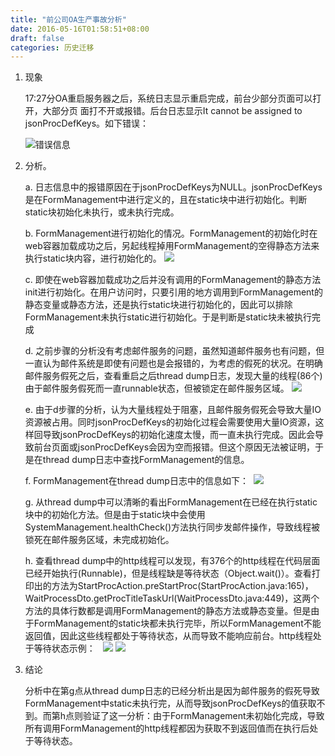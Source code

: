 ```yaml
---
title: "前公司OA生产事故分析"
date: 2016-05-16T01:58:51+08:00
draft: false
categories: 历史迁移
---
```


1. 现象 

    17:27分OA重启服务器之后，系统日志显示重启完成，前台少部分页面可以打开，大部分页 面打不开或报错。后台日志显示It cannot be assigned to jsonProcDefKeys。如下错误： 

    ![错误信息](/img/WX20220125-162140@2x-1024x382.png)

2. 分析。

    a. 日志信息中的报错原因在于jsonProcDefKeys为NULL。jsonProcDefKeys是在FormManagement中进行定义的，且在static块中进行初始化。判断static块初始化未执行，或未执行完成。

    b. FormManagement进行初始化的情况。FormManagement的初始化时在web容器加载成功之后，另起线程掉用FormManagement的空得静态方法来执行static块内容，进行初始化的。
    ![](/img/WX20220125-162200@2x-1024x802.png)

    c. 即使在web容器加载成功之后并没有调用的FormManagement的静态方法init进行初始化。在用户访问时，只要引用的地方调用到FormManagement的静态变量或静态方法，还是执行static块进行初始化的，因此可以排除FormManagement未执行static进行初始化。于是判断是static块未被执行完成

    d. 之前步骤的分析没有考虑邮件服务的问题，虽然知道邮件服务也有问题，但一直认为邮件系统是即使有问题也是会报错的，为考虑的假死的状况。在明确邮件服务假死之后，查看重启之后thread dump日志，发现大量的线程(86个)由于邮件服务假死而一直runnable状态，但被锁定在邮件服务区域。
    ![](/img/WX20220125-162757@2x-1024x579.png)

    e. 由于d步骤的分析，认为大量线程处于阻塞，且邮件服务假死会导致大量IO资源被占用。同时jsonProcDefKeys的初始化过程会需要使用大量IO资源，这样回导致jsonProcDefKeys的初始化速度太慢，而一直未执行完成。因此会导致前台页面或jsonProcDefKeys会因为空而报错。但这个原因无法被证明，于是在thread dump日志中查找FormManagement的信息。

    f. FormManagement在thread dump日志中的信息如下： 
    ![](/img/WX20220125-162302@2x-1024x444.png)

    g. 从thread dump中可以清晰的看出FormManagement在已经在执行static块中的初始化方法。但是由于static块中会使用SystemManagement.healthCheck()方法执行同步发邮件操作，导致线程被锁死在邮件服务区域，未完成初始化。

    h. 查看thread dump中的http线程可以发现，有376个的http线程在代码层面已经开始执行(Runnable)，但是线程缺是等待状态（Object.wait()）。查看打印出的方法为StartProcAction.preStartProc(StartProcAction.java:165)，WaitProcessDto.getProcTitleTaskUrl(WaitProcessDto.java:449)，这两个方法的具体行数都是调用FormManagement的静态方法或静态变量。但是由于FormManagement的static块都未执行完毕，所以FormManagement不能返回值，因此这些线程都处于等待状态，从而导致不能响应前台。http线程处于等待状态示例：  
    ![](/img/WX20220125-162324@2x-1024x256.png)
    ![](/img/WX20220125-162352@2x.png)

3. 结论


    分析中在第g点从thread dump日志的已经分析出是因为邮件服务的假死导致FormManagement中static未执行完，从而导致jsonProcDefKeys的值获取不到。而第h点则验证了这一分析：由于FormManagement未初始化完成，导致所有调用FormManagement的http线程都因为获取不到返回值而在执行后处于等待状态。
